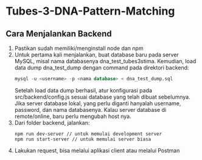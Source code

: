 # Tubes-3-DNA-Pattern-Matching
## Cara Menjalankan Backend
1. Pastikan sudah memiliki/menginstall node dan npm
2. Untuk pertama kali menjalankan, buat database baru pada server MySQL, misal nama databasenya dna_test_tubes3stima. Kemudian, load data dump dna_test_dump dengan command pada direktori backend:
    ```sql
    mysql -u <username> -p <nama database> < dna_test_dump.sql
    ```
    Setelah load data dump berhasil, atur konfigurasi pada src/backend/config.js sesuai database yang telah dibuat sebelumnya. Jika server database lokal, yang perlu diganti hanyalah username, password, dan nama databasenya. Kalau server database di remote/online, baru perlu mengubah host nya.<br>
3. Dari folder backend, jalankan:
    ```shell
    npm run dev-server // untuk memulai development server
    npm run start-server // untuk memulai server biasa
    ```
4. Lakukan request, bisa melalui aplikasi client atau melalui Postman
